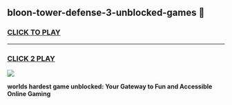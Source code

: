 
## bloon-tower-defense-3-unblocked-games 👋
<h3>
<a href="https://premium.freeplayer.one?title=bloon-tower-defense-3-unblocked-games&ref=14F">CLICK TO PLAY</a></h3>
<hr>

<h3>
<a href="https://premium.freeplayer.one?title=bloon-tower-defense-3-unblocked-games&ref=14F">CLICK 2 PLAY</a>
  
</h3>

<a href="https://premium.freeplayer.one?title=bloon-tower-defense-3-unblocked-games&ref=12F/"><img src="https://clearcache.store/games.png"></a>


**worlds hardest game unblocked: Your Gateway to Fun and Accessible Online Gaming**
